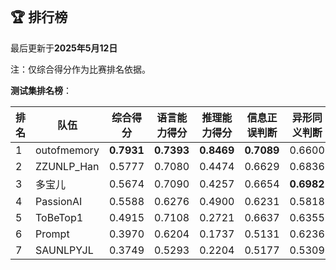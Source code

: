 
<br/>

## 🏆 排行榜

<p class="text-center">最后更新于<strong>2025年5月12日</strong></p>

<p>注：仅综合得分作为比赛排名依据。</p>

**测试集排名榜**：

| 排名 | 队伍     | 综合得分  | 语言能力得分  | 推理能力得分  | 信息正误判断 | 异形同义判断 | 参照实体判断 | 中文方位推理 | 英文方位推理 |
| ---- | -------- | ------ | ------ | ------ | ------- | ------- | ------- | ------- | ------- |
| 1    | outofmemory | **0.7931** | **0.7393** | **0.8469** | **0.7089** | 0.6600 | **0.8491** | **0.8686** | **0.8251** |
| 2    | ZZUNLP_Han | 0.5777 | 0.7080 | 0.4474 | 0.6629 | 0.6836 | 0.7777 | 0.4446 | 0.4503 |
| 3    | 多宝儿 | 0.5674 | 0.7090 | 0.4257 | 0.6654 | **0.6982** | 0.7635 | 0.4271 | 0.4243 |
| 4    | PassionAI | 0.5588 | 0.6276 | 0.4900 | 0.6231 | 0.5818 | 0.6778 | 0.4820 | 0.4980 |
| 5    | ToBeTop1 | 0.4915 | 0.7108 | 0.2721 | 0.6637 | 0.6355 | 0.8332 | 0.2957 | 0.2486 |
| 6    | Prompt | 0.3970 | 0.6204 | 0.1737 | 0.5131 | 0.6236 | 0.7243 | 0.2243 | 0.1231 |
| 7    | SAUNLPYJL | 0.3749 | 0.5293 | 0.2204 | 0.5177 | 0.5309 | 0.5394 | 0.2151 | 0.2257 |

<br/>
